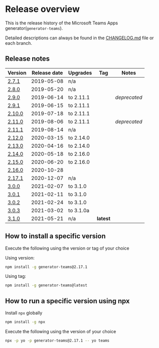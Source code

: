 # Release overview

This is the release history of the Microsoft Teams Apps generator(`generator-teams`).

Detailed descriptions can always be found in the [CHANGELOG.md](https://github.com/pnp/generator-teams/blob/master/packages/generator-teams/CHANGELOG.md) file or each branch.

## Release notes

| Version | Release date | Upgrades | Tag | Notes |
| - | - | -| - | - |
| [2.7.1](./Release-notes-2.7.1) | 2019-05-08 | n/a |||
| [2.8.0](./Release-notes-2.8.0) | 2019-05-20 | n/a |||
| [2.9.0](./Release-notes-2.9.0) | 2019-06-14 | to 2.11.1 || *deprecated* |
| [2.9.1](./Release-notes-2.9.1) | 2019-06-15 | to 2.11.1 |||
| [2.10.0](./Release-notes-2.10.0) | 2019-07-18 | to 2.11.1 |||
| [2.11.0](./Release-notes-2.11.0) | 2019-08-06 | to 2.11.1 || *deprecated* |
| [2.11.1](./Release-notes-2.11.1) | 2019-08-14 | n/a | ||
| [2.12.0](./Release-notes-2.12.0)  | 2020-03-15 | to 2.14.0 |||
| [2.13.0](./Release-notes-2.13.0)  | 2020-04-16 | to 2.14.0 |||
| [2.14.0](./Release-notes-2.14.0)  | 2020-05-18| to 2.16.0 |||
| [2.15.0](./Release-notes-2.15.0)  | 2020-06-20| to 2.16.0 |||
| [2.16.0](./Release-notes-2.16.0)  | 2020-10-28|  |||
| [2.17.1](./Release-notes-2.16.0)  | 2020-12-07| n/a |||
| [3.0.0](./Release-notes-3.0.0)  | 2021-02-07| to 3.1.0 |||
| [3.0.1](https://github.com/pnp/generator-teams/releases/tag/generator-teams%403.0.1)  | 2021-02-11| to 3.1.0 |||
| [3.0.2](https://github.com/pnp/generator-teams/releases/tag/generator-teams%403.0.2)  | 2021-02-24| to 3.1.0 |||
| [3.0.3](https://github.com/pnp/generator-teams/releases/tag/generator-teams%403.0.3)  | 2021-03-02| to 3.1.0a |||
| [3.1.0](https://github.com/pnp/generator-teams/releases/tag/generator-teams%403.1.0)  | 2021-05-21| n/a |**latest**||

## How to install a specific version

Execute the following using the version or tag of your choice

Using version:

``` bash
npm install -g generator-teams@2.17.1
```

Using tag:

``` bash
npm install -g generator-teams@latest
```

## How to run a specific version using npx

Install `npx` globally

``` bash
npm install -g npx
```

Execute the following using the version of your choice

``` bash
npx -p yo -p generator-teams@2.17.1 -- yo teams
```
